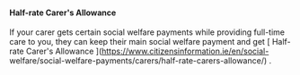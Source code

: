 ####  **Half-rate Carer's Allowance**

If your carer gets certain social welfare payments while providing full-time
care to you, they can keep their main social welfare payment and get [ Half-
rate Carer's Allowance ](https://www.citizensinformation.ie/en/social-
welfare/social-welfare-payments/carers/half-rate-carers-allowance/) .
